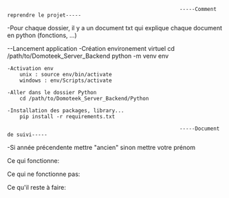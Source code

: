                                                             -----Comment reprendre le projet-----
-Pour chaque dossier, il y a un document txt qui explique chaque document en python (fonctions, ...)

--Lancement application
    -Création environement virtuel
        cd /path/to/Domoteek_Server_Backend
        python -m venv env
        
    -Activation env
        unix : source env/bin/activate
        windows : env/Scripts/activate
        
    -Aller dans le dossier Python
        cd /path/to/Domoteek_Server_Backend/Python
        
    -Installation des packages, library...
        pip install -r requirements.txt

                                                            -----Document de suivi-----
-Si année précendente mettre "ancien" sinon mettre votre prénom

Ce qui fonctionne: 


Ce qui ne fonctionne pas:


Ce qu'il reste à faire: